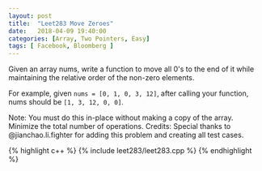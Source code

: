 ```yaml
---
layout: post
title:  "Leet283 Move Zeroes"
date:   2018-04-09 19:40:00
categories: [Array, Two Pointers, Easy]
tags: [ Facebook, Bloomberg ]
---
```


Given an array nums, write a function to move all 0's to the end of it while maintaining the relative order of the non-zero elements.

For example, given `nums = [0, 1, 0, 3, 12]`, after calling your function, nums should be `[1, 3, 12, 0, 0]`.

Note:
You must do this in-place without making a copy of the array.
Minimize the total number of operations.
Credits:
Special thanks to @jianchao.li.fighter for adding this problem and creating all test cases.

{% highlight c++ %}
{% include leet283/leet283.cpp %}
{% endhighlight %}
